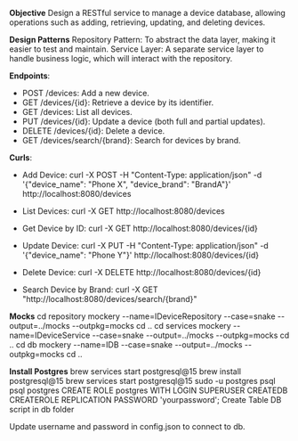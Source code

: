 
**Objective**
Design a RESTful service to manage a device database, allowing operations such as adding, retrieving, updating, and deleting devices.

**Design Patterns**
Repository Pattern: To abstract the data layer, making it easier to test and maintain.
Service Layer: A separate service layer to handle business logic, which will interact with the repository.

**Endpoints**:

- POST /devices: Add a new device.
- GET /devices/{id}: Retrieve a device by its identifier.
- GET /devices: List all devices.
- PUT /devices/{id}: Update a device (both full and partial updates).
- DELETE /devices/{id}: Delete a device.
- GET /devices/search/{brand}: Search for devices by brand.


**Curls**:

- Add Device:
curl -X POST -H "Content-Type: application/json" -d '{"device_name": "Phone X", "device_brand": "BrandA"}' http://localhost:8080/devices

- List Devices:
curl -X GET http://localhost:8080/devices

- Get Device by ID:
curl -X GET http://localhost:8080/devices/{id}

- Update Device:
curl -X PUT -H "Content-Type: application/json" -d '{"device_name": "Phone Y"}' http://localhost:8080/devices/{id}

- Delete Device:
curl -X DELETE http://localhost:8080/devices/{id}

- Search Device by Brand:
curl -X GET "http://localhost:8080/devices/search/{brand}"

**Mocks**
cd repository
mockery --name=IDeviceRepository --case=snake --output=../mocks --outpkg=mocks
cd ..
cd services
mockery --name=IDeviceService --case=snake --output=../mocks --outpkg=mocks
cd ..
cd db
mockery --name=IDB --case=snake --output=../mocks --outpkg=mocks
cd ..

**Install Postgres**
brew services start postgresql@15
brew install postgresql@15
brew services start postgresql@15
sudo -u postgres psql
psql postgres
CREATE ROLE postgres WITH LOGIN SUPERUSER CREATEDB CREATEROLE REPLICATION PASSWORD 'yourpassword';
Create Table DB script in db folder

Update username and password in config.json to connect to db.
